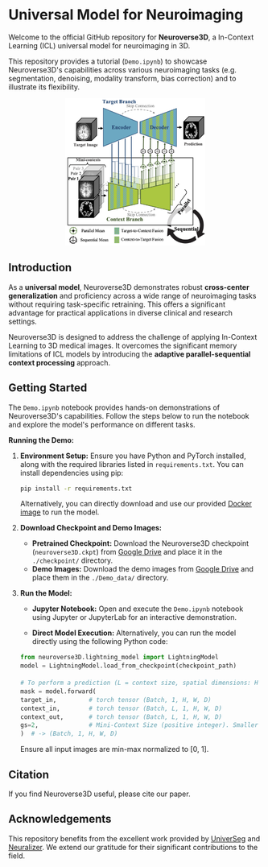 # Universal Model for Neuroimaging

Welcome to the official GitHub repository for **Neuroverse3D**, a In-Context Learning (ICL) universal model for neuroimaging in 3D.

This repository provides a tutorial (`Demo.ipynb`) to showcase Neuroverse3D's capabilities across various neuroimaging tasks (e.g. segmentation, denoising, modality transform, bias correction) and to illustrate its flexibility.

<div align="center">
  <img src="neuroverse3D/framework.png"/ width="55%"> <br>
</div>


## Introduction

As a **universal model**, Neuroverse3D demonstrates robust **cross-center generalization** and proficiency across a wide range of neuroimaging tasks without requiring task-specific retraining. This offers a significant advantage for practical applications in diverse clinical and research settings.

Neuroverse3D is designed to address the challenge of applying In-Context Learning to 3D medical images.  It overcomes the significant memory limitations of ICL models by introducing the **adaptive parallel-sequential context processing** approach.

## Getting Started

The `Demo.ipynb` notebook provides hands-on demonstrations of Neuroverse3D's capabilities.  Follow the steps below to run the notebook and explore the model's performance on different tasks.

**Running the Demo:**

1. **Environment Setup:** Ensure you have Python and PyTorch installed, along with the required libraries listed in `requirements.txt`. You can install dependencies using pip:
    ```bash
    pip install -r requirements.txt
    ```
    Alternatively, you can directly download and use our provided [Docker image](www.ggd) to run the model.
    
2. **Download Checkpoint and Demo Images:**

   - **Pretrained Checkpoint:** Download the Neuroverse3D checkpoint (`neuroverse3D.ckpt`) from [Google Drive](https://drive.google.com/drive/folders/1NrORQxSKB5jl-cvUJ2eATU1FP3EjtSUc?usp=share_link) and place it in the `./checkpoint/` directory.
   - **Demo Images:** Download the demo images from [Google Drive](https://drive.google.com/drive/folders/1h4x7WtG_GDlckcR4yAI2XZdwnjBOUEt9?usp=share_link) and place them in the `./Demo_data/` directory.

3. **Run the Model:**

   - **Jupyter Notebook:** Open and execute the `Demo.ipynb` notebook using Jupyter or JupyterLab for an interactive demonstration.

   - **Direct Model Execution:** Alternatively, you can run the model directly using the following Python code:

    ```python
    from neuroverse3D.lightning_model import LightningModel
    model = LightningModel.load_from_checkpoint(checkpoint_path)

    # To perform a prediction (L = context size, spatial dimensions: H = W = D = 128)
    mask = model.forward(
    target_in,         # torch tensor (Batch, 1, H, W, D)
    context_in,        # torch tensor (Batch, L, 1, H, W, D)
    context_out,       # torch tensor (Batch, L, 1, H, W, D)
    gs=2,              # Mini-Context Size (positive integer). Smaller values reduce memory usage but decelerate processing.
    )  # -> (Batch, 1, H, W, D)

    ```
    Ensure all input images are min-max normalized to [0, 1].

## Citation

If you find Neuroverse3D useful, please cite our paper.

## Acknowledgements
This repository benefits from the excellent work provided by [UniverSeg](https://github.com/JJGO/UniverSeg/tree/main) and [Neuralizer](https://github.com/SteffenCzolbe/neuralizer). We extend our gratitude for their significant contributions to the field.

